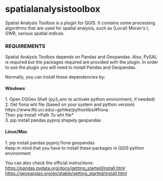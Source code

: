 # spatialanalysistoolbox

<p>
Spatial Analysis Toolbox is a plugin for QGIS. It contains some processing algorithms that are used for spatial analysis, such as (Local) Moran's I, GWR, various spatial indices.
</p>


<h3>REQUIREMENTS</h3>
<p>
Spatial Analysis Toolbox depends on Pandas and Geopandas. Also, PySAL is required but the packages required are provided with the plugin.
In order to use the plugin you will need to install Pandas and Geopandas.
</p>
Normally, you can install these dependencies by:

<h4>Windows</h4>
1. Open OSGeo Shell (py3_env to activate python environment, if needed)<br>
2. Get fiona whl file (based on your system and python version) https://www.lfd.uci.edu/~gohlke/pythonlibs/#fiona <br>Then pip install *Path To whl file*<br>
3. pip install pandas pyproj shapely geopandas

<h4>Linux/Mac</h4>
1. pip install pandas pyproj fiona geopandas
<br> Keep in mind that you have to install these packages in QGIS python environment

You can also check the official instructions:<br>
https://pandas.pydata.org/docs/getting_started/install.html <br>
https://geopandas.org/en/stable/getting_started/install.html <br>
